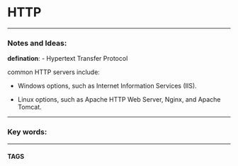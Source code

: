 # HTTP


---
### Notes and Ideas:
**defination**:
	- Hypertext Transfer Protocol 

common HTTP servers include:

-   Windows options, such as Internet Information Services (IIS).
    
-   Linux options, such as Apache HTTP Web Server, Nginx, and Apache Tomcat.
---

### Key words:

---
#### TAGS